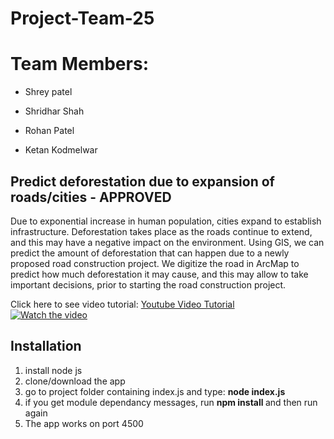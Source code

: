 # Project-Team-25
# Team Members:

- Shrey patel

- Shridhar Shah

- Rohan Patel

- Ketan Kodmelwar


## Predict deforestation due to expansion of roads/cities  - APPROVED
Due to exponential increase in human population, cities expand to establish infrastructure. Deforestation takes place as the roads continue to extend, and this may have a negative impact on the environment. Using GIS, we can predict the amount of deforestation that can happen due to a newly proposed road construction project. We digitize the road in ArcMap to predict how much deforestation it may cause, and this may allow to take important decisions, prior to starting the road construction project. 

Click here to see video tutorial:
<a href="https://youtu.be/TecrAKFfXmk">Youtube Video Tutorial</a>
<br>
[![Watch the video](https://github.com/SJSU272LabF18/Project-Team-25/blob/master/Front%20page.jpg)](https://youtu.be/TecrAKFfXmk)
 

## Installation
1. install node js
2. clone/download the app
3. go to project folder containing index.js and type: <b> node index.js </b>
4. if you get module dependancy messages, run <b> npm install <module name> </b> and then run again
5. The app works on port 4500
 

